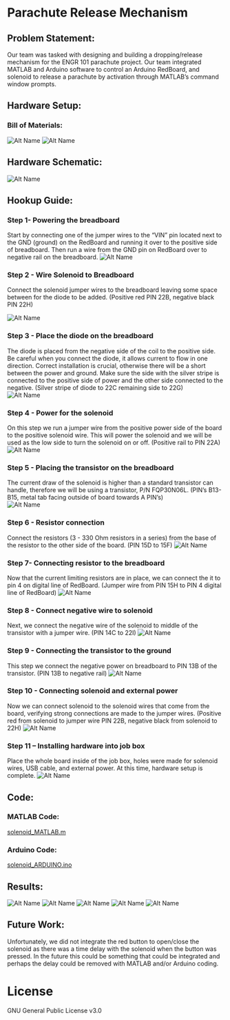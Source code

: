 # Parachute Release Mechanism
 
## Problem Statement:

Our team was tasked with designing and building a dropping/release mechanism for the ENGR 101 parachute project. Our team integrated MATLAB and Arduino software to control an Arduino RedBoard, and solenoid to release a parachute by activation through MATLAB’s command window prompts.
 
## Hardware Setup:
 
### Bill of Materials:
![Alt Name](/doc/Bill_of_Materials_1.PNG)
![Alt Name](/doc/Bill_of_Materials_2.PNG)

## Hardware Schematic:
![Alt Name](/doc/Fritzing_Diagram.png)
 
## Hookup Guide:
 
### Step 1- Powering the breadboard
Start by connecting one of the jumper wires to the “VIN” pin located next to the GND (ground) on the RedBoard and running it over to the positive side of breadboard. Then run a wire from the GND pin on RedBoard over to negative rail on the breadboard.
![Alt Name](/doc/Picture1.png)

### Step 2 - Wire Solenoid to Breadboard
Connect the solenoid jumper wires to the breadboard leaving some space between for the diode to be added. (Positive red PIN 22B, negative black PIN 22H) 

![Alt Name](/doc/Picture2.png)

### Step 3 - Place the diode on the breadboard
The diode is placed from the negative side of the coil to the positive side.  Be careful when you connect the diode, it allows current to flow in one direction. Correct installation is crucial, otherwise there will be a short between the power and ground. Make sure the side with the silver stripe is connected to the positive side of power and the other side connected to the negative. (Silver stripe of diode to 22C remaining side to 22G)  
![Alt Name](/doc/Picture3.png)

### Step 4 - Power for the solenoid
On this step we run a jumper wire from the positive power side of the board to the positive solenoid wire. This will power the solenoid and we will be used as the low side to turn the solenoid on or off. (Positive rail to PIN 22A) 
![Alt Name](/doc/Picture4.png)

### Step 5 - Placing the transistor on the breadboard
The current draw of the solenoid is higher than a standard transistor can handle, therefore we will be using a transistor, P/N FQP30N06L. (PIN’s B13-B15, metal tab facing outside of board towards A PIN’s)  
![Alt Name](/doc/Picture5.png)

### Step 6 - Resistor connection
Connect the resistors (3 - 330 Ohm resistors in a series) from the base of the resistor to the other side of the board. (PIN 15D to 15F)
![Alt Name](/doc/Picture6.png)

### Step 7- Connecting resistor to the breadboard
Now that the current limiting resistors are in place, we can connect the it to pin 4 on digital line of RedBoard. (Jumper wire from PIN 15H to PIN 4 digital line of RedBoard)
![Alt Name](/doc/Picture7.png)
 
### Step 8 - Connect negative wire to solenoid 
Next, we connect the negative wire of the solenoid to middle of the transistor with a jumper wire. (PIN 14C to 22I)
![Alt Name](/doc/Picture8.png)

### Step 9 - Connecting the transistor to the ground
This step we connect the negative power on breadboard to PIN 13B of the transistor. (PIN 13B to negative rail)
![Alt Name](/doc/Picture9.png)

### Step 10 - Connecting solenoid and external power
Now we can connect solenoid to the solenoid wires that come from the board, verifying strong connections are made to the jumper wires. (Positive red from solenoid to jumper wire PIN 22B, negative black from solenoid to 22H) 
![Alt Name](/doc/Picture10.png)

### Step 11 – Installing hardware into job box
Place the whole board inside of the job box, holes were made for solenoid wires, USB cable, and external power. At this time, hardware setup is complete.
![Alt Name](/doc/Picture11.png)

## Code:
### MATLAB Code:
[solenoid_MATLAB.m](solenoid_MATLAB.m)

### Arduino Code:
[solenoid_ARDUINO.ino](solenoid_ARDUINO.ino)
 
## Results:
![Alt Name](/doc/Results1.jpg)
![Alt Name](/doc/Results2.jpg)
![Alt Name](/doc/Results3.jpg)
![Alt Name](/doc/Results4.jpg)
![Alt Name](/doc/Results5.jpg)

## Future Work:
 
Unfortunately, we did not integrate the red button to open/close the solenoid as there was a time delay with the solenoid when the button was pressed. In the future this could be something that could be integrated and perhaps the delay could be removed with MATLAB and/or Arduino coding.
 
# License
GNU General Public License v3.0

